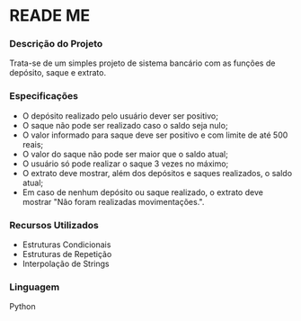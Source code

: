 # READE ME

### Descrição do Projeto
  Trata-se de um simples projeto de sistema bancário com as funções de depósito, saque e extrato.
  
### Especificações
  * O depósito realizado pelo usuário dever ser positivo;
  * O saque não pode ser realizado caso o saldo seja nulo;
  * O valor informado para saque deve ser positivo e com limite de até 500 reais;
  * O valor do saque não pode ser maior que o saldo atual;
  * O usuário só pode realizar o saque 3 vezes no máximo;
  * O extrato deve mostrar, além dos depósitos e saques realizados, o saldo atual;
  * Em caso de nenhum depósito ou saque realizado, o extrato deve mostrar "Não foram realizadas movimentações.".

### Recursos Utilizados
* Estruturas Condicionais
* Estruturas de Repetição
* Interpolação de Strings

### Linguagem
  Python

